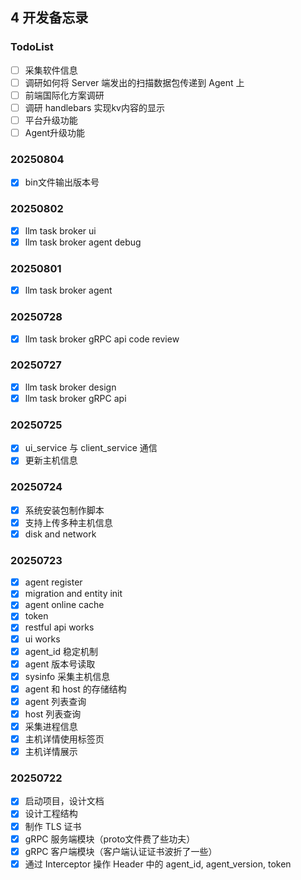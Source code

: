 ## 4 开发备忘录
### TodoList
- [ ] 采集软件信息
- [ ] 调研如何将 Server 端发出的扫描数据包传递到 Agent 上
- [ ] 前端国际化方案调研
- [ ] 调研 handlebars 实现kv内容的显示
- [ ] 平台升级功能
- [ ] Agent升级功能
### 20250804
- [x] bin文件输出版本号
### 20250802
- [x] llm task broker ui
- [x] llm task broker agent debug
### 20250801
- [x] llm task broker agent
### 20250728
- [x] llm task broker gRPC api code review
### 20250727
- [x] llm task broker design
- [x] llm task broker gRPC api
### 20250725
- [x] ui_service 与 client_service 通信
- [x] 更新主机信息
### 20250724
- [x] 系统安装包制作脚本
- [x] 支持上传多种主机信息
- [x] disk and network
### 20250723
- [x] agent register
- [x] migration and entity init
- [x] agent online cache
- [x] token
- [x] restful api works
- [x] ui works
- [x] agent_id 稳定机制
- [x] agent 版本号读取
- [x] sysinfo 采集主机信息
- [x] agent 和 host 的存储结构
- [x] agent 列表查询
- [x] host 列表查询
- [x] 采集进程信息
- [x] 主机详情使用标签页
- [x] 主机详情展示
### 20250722
- [x] 启动项目，设计文档
- [x] 设计工程结构
- [x] 制作 TLS 证书
- [x] gRPC 服务端模块（proto文件费了些功夫）
- [x] gRPC 客户端模块（客户端认证证书波折了一些）
- [x] 通过 Interceptor 操作 Header 中的 agent_id, agent_version, token

